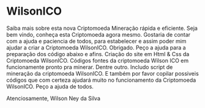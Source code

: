 # WilsonICO
Saiba mais sobre esta nova Criptomoeda
Mineração rápida e eficiente.
Seja bem vindo, conheça esta Criptomoeda agora mesmo.
Gostaria de contar com a ajuda e paciencia de todos, para
estabelecer e assim poder mim ajudar a criar a Criptomoeda WilsonICO. Obrigado.
Peço a ajuda para a preparação dos código abaixo e afins.
Criação do site em Html & Css da Criptomoeda WilsonICO.
Códigos fontes da criptomoeda Wilson ICO em funcionamente pronto pra minerar. Dentre outro.
Includo script de mineração da criptomoeda WilsonICO.
E também por favor copilar possiveis códigos que com certeza ajudará muito no funcionamento da Criptomoeda WilsonICO.
Peço a ajuda de todos.

Atenciosamente, Wilson Ney da Silva
